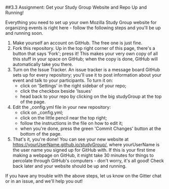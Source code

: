 ##3.3 Assignment: Get your Study Group Website and Repo Up and Running!    

Everything you need to set up your own Mozilla Study Group website for organizing events is right here - follow the following steps and you'll be up and running soon.

1. Make yourself an account on GitHub. The free one is just fine.
2. Fork this repository. Up in the top right corner of this page, there's a button that says 'Fork'; press it! This makes your very own copy of all this stuff in your space on GitHub; when the copy is done, GitHub will automatically take you there.
3. Turn on the Issue Tracker. An issue tracker is a message board GitHub sets up for every repository; you'll use it to post information about your event and talk to your participants.
To turn it on: 
    * click on 'Settings' in the right sidebar of your repo;
    * click the checkbox beside 'Issues'
    * head back to your repo by clicking on the big studyGroup at the top of the page.
4. Edit the _config.yml file in your new repository:
    * click on _config.yml;
    * click on the little pencil near the top right;
    * follow the instructions in the file on how to edit it;
    * when you're done, press the green 'Commit Changes' button at the bottom of the page.
5. That's it, you're done! You can see your new website at https://yourUserName.github.io/studyGroup/, where yourUserName is the user name you signed up for GitHub with. If this is your first time making a webpage on GitHub, it might take 30 minutes for things to percolate through GitHub's computers - don't worry, it's all good! Check back later and your website should be up and running.

If you have any trouble with the above steps, let us know on the Gitter chat or in an issue, and we'll help you out!
